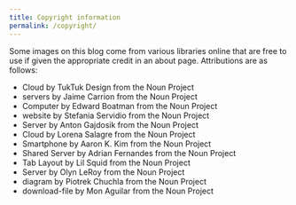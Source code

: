 ```yaml
---
title: Copyright information
permalink: /copyright/
---
```


Some images on this blog come from various libraries online that are free to use if given the appropriate credit in an about page. Attributions are as follows:

* Cloud by TukTuk Design from the Noun Project
* servers by Jaime Carrion from the Noun Project
* Computer by Edward Boatman from the Noun Project
* website by Stefania Servidio from the Noun Project
* Server by Anton Gajdosik from the Noun Project
* Cloud by Lorena Salagre from the Noun Project
* Smartphone by Aaron K. Kim from the Noun Project
* Shared Server by Adrian Fernandes from the Noun Project
* Tab Layout by Lil Squid from the Noun Project
* Server by Olyn LeRoy from the Noun Project
* diagram by Piotrek Chuchla from the Noun Project
* download-file by Mon Aguilar from the Noun Project